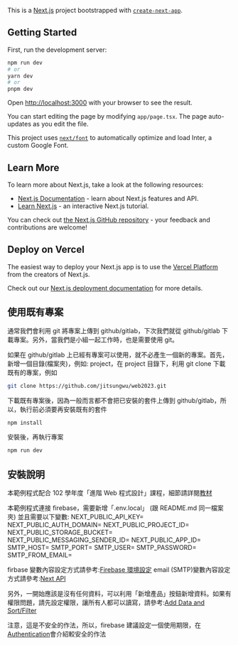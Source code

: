 This is a [Next.js](https://nextjs.org/) project bootstrapped with [`create-next-app`](https://github.com/vercel/next.js/tree/canary/packages/create-next-app).

## Getting Started

First, run the development server:

```bash
npm run dev
# or
yarn dev
# or
pnpm dev
```

Open [http://localhost:3000](http://localhost:3000) with your browser to see the result.

You can start editing the page by modifying `app/page.tsx`. The page auto-updates as you edit the file.

This project uses [`next/font`](https://nextjs.org/docs/basic-features/font-optimization) to automatically optimize and load Inter, a custom Google Font.

## Learn More

To learn more about Next.js, take a look at the following resources:

- [Next.js Documentation](https://nextjs.org/docs) - learn about Next.js features and API.
- [Learn Next.js](https://nextjs.org/learn) - an interactive Next.js tutorial.

You can check out [the Next.js GitHub repository](https://github.com/vercel/next.js/) - your feedback and contributions are welcome!

## Deploy on Vercel

The easiest way to deploy your Next.js app is to use the [Vercel Platform](https://vercel.com/new?utm_medium=default-template&filter=next.js&utm_source=create-next-app&utm_campaign=create-next-app-readme) from the creators of Next.js.

Check out our [Next.js deployment documentation](https://nextjs.org/docs/deployment) for more details.

## 使用既有專案

通常我們會利用 git 將專案上傳到 github/gitlab，下次我們就從 github/gitlab 下載專案。另外，當我們是小組一起工作時，也是需要使用 git。

如果在 github/gitlab 上已經有專案可以使用，就不必產生一個新的專案。首先，新增一個目錄(檔案夾)，例如: project，在 project 目錄下，利用 git clone 下載既有的專案，例如

```bash
git clone https://github.com/jitsungwu/web2023.git
```

下載既有專案後，因為一般而言都不會把已安裝的套件上傳到 github/gitlab，所以，執行前必須要再安裝既有的套件

```bash
npm install
```

安裝後，再執行專案

```bash
npm run dev
```

## 安裝說明

本範例程式配合 102 學年度「進階 Web 程式設計」課程，細節請詳閱[教材](https://fju-benwu.notion.site/Web-b55bc2f53aba466ebe9b54a1097380cf?pvs=4)

本範例程式連接 firebase，需要新增「.env.local」 (跟 README.md 同一檔案夾)
並且需要以下變數:
NEXT_PUBLIC_API_KEY=
NEXT_PUBLIC_AUTH_DOMAIN=
NEXT_PUBLIC_PROJECT_ID=
NEXT_PUBLIC_STORAGE_BUCKET=
NEXT_PUBLIC_MESSAGING_SENDER_ID=
NEXT_PUBLIC_APP_ID=
SMTP_HOST=
SMTP_PORT=
SMTP_USER=
SMTP_PASSWORD=
SMTP_FROM_EMAIL=

firbase 變數內容設定方式請參考:[Firebase 環境設定](https://fju-benwu.notion.site/Firebase-b20c9b3c8ccd40038e58d5e9bdb1032f?pvs=4)
email (SMTP)變數內容設定方式請參考:[Next API](https://fju-benwu.notion.site/Next-API-c362309f4b254e1ca00e3e60a8be95b6?pvs=4)

另外，一開始應該是沒有任何資料，可以利用「新增產品」按鈕新增資料。如果有權限問題，請先設定權限，讓所有人都可以讀寫，請參考:[Add Data and Sort/Filter](https://fju-benwu.notion.site/Add-Data-and-Sort-Filter-13525de3908e434daec879a0e78d95f3?pvs=4)

注意，這是不安全的作法，所以，firebase 建議設定一個使用期限，在[Authentication](https://fju-benwu.notion.site/Authentication-fb4651ec9da44067b59659b0044a0214?pvs=4)會介紹較安全的作法
